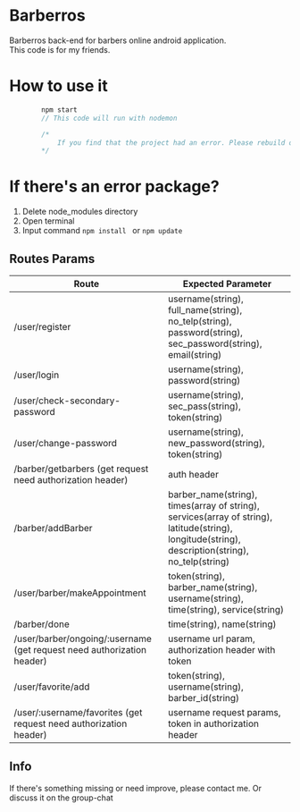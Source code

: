 # Barberros  
Barberros back-end for barbers online android application.  
This code is for my friends.

# How to use it
```javascript
        npm start
        // This code will run with nodemon

        /*
            If you find that the project had an error. Please rebuild or update or reinstall npm
        */
```
# If there's an error package?
1. Delete node_modules directory
2. Open terminal
3. Input command ``` npm install  ``` or ``` npm update ```

## Routes Params
Route | Expected Parameter
----- | ------------------
/user/register | username(string), full_name(string), no_telp(string), password(string), sec_password(string), email(string)
/user/login | username(string), password(string)
/user/check-secondary-password | username(string), sec_pass(string), token(string)
/user/change-password | username(string), new_password(string), token(string)
/barber/getbarbers (get request need authorization header) | auth header
/barber/addBarber | barber_name(string), times(array of string), services(array of string), latitude(string), longitude(string), description(string), no_telp(string)
/user/barber/makeAppointment | token(string), barber_name(string), username(string), time(string), service(string)
/barber/done | time(string), name(string)
/user/barber/ongoing/:username (get request need authorization header) | username url param, authorization header with token
/user/favorite/add | token(string), username(string), barber_id(string)
/user/:username/favorites (get request need authorization header) | username request params, token in authorization header

## Info
If there's something missing or need improve, please contact me. Or discuss it on the group-chat 